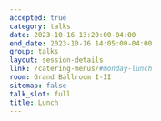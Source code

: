 ```yaml
---
accepted: true
category: talks
date: 2023-10-16 13:20:00-04:00
end_date: 2023-10-16 14:05:00-04:00
group: talks
layout: session-details
link: /catering-menus/#monday-lunch
room: Grand Ballroom I-II
sitemap: false
talk_slot: full
title: Lunch
---
```

